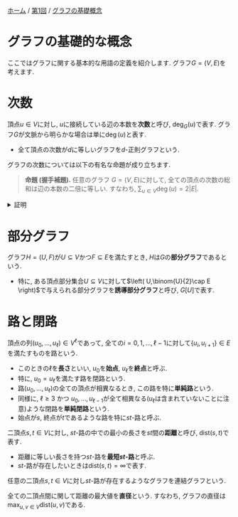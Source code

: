 [ホーム](../readme.md) / [第1回](./第1回.md) / [グラフの基礎概念](./グラフの基礎的な概念.md)
# グラフの基礎的な概念

ここではグラフに関する基本的な用語の定義を紹介します.
グラフ$G=(V,E)$を考えます.

# 次数
頂点$u\in V$に対し, $u$に接続している辺の本数を**次数**と呼び, $\deg_G(u)$で表す. グラフ$G$が文脈から明らかな場合は単に$\deg(u)$と表す.
  - 全て頂点の次数が$d$に等しいグラフを$d$-正則グラフという.

グラフの次数については以下の有名な命題が成り立ちます.
> **命題 (握手補題).**
> 任意のグラフ $G=(V,E)$に対して, 全ての頂点の次数の総和は辺の本数の二倍に等しい. すなわち, $\sum_{u\in V}\deg(u) = 2|E|$.

<details>
  <summary style="display: list-item">証明</summary>

  各頂点に対して, その頂点に接続する辺の本数(すなわち次数)を考える.
  このとき, 各辺$e=\left\{ u,v \right\}$はそれぞれ$u$と$v$における数え上げでカウントされるため, ちょうど二回カウントされる.
  よって, 次数の総和は辺の本数の二倍に等しい.
</details>

# 部分グラフ

グラフ$H=(U,F)$が$U\subseteq V$かつ$F\subseteq E$を満たすとき, $H$は$G$の**部分グラフ**であるという.
  - 特に, ある頂点部分集合$U\subseteq V$に対して$\left( U,\binom{U}{2}\cap E \right)$で与えられる部分グラフを**誘導部分グラフ**と呼び, $G[U]$で表す.

# 路と閉路

頂点の列$(u_0,\dots,u_\ell) \in V^\ell$であって, 全ての$i=0,1,\dots,\ell-1$に対して$\left\{ u_i,u_{i+1} \right\}\in E$を満たすものを路という.
  - このときの$\ell$を**長さ**といい, $u_0$を**始点**, $u_\ell$を**終点**と呼ぶ.
  - 特に, $u_0 = u_\ell$を満たす路を閉路という.
  - 路$(u_0,\dots,u_\ell)$の全ての頂点が相異なるとき, この路を特に**単純路**という.
  - 同様に, $\ell\ge 3$ かつ $u_0,\dots,u_{\ell-1}$が全て相異なる($u_\ell$は含まれていないことに注意)ような閉路を**単純閉路**という.
  - 始点が$s$, 終点が$t$であるような路を特に$st$-路と呼ぶ.

二頂点$s,t\in V$に対し, $st$-路の中での最小の長さを$st$間の**距離**と呼び, $\mathrm{dist}(s,t)$で表す.
  - 距離に等しい長さを持つ$st$-路を**最短$st$-路**と呼ぶ.
  - $st$-路が存在したいときは$\mathrm{dist}(s,t)=\infty$で表す.


任意の二頂点$s,t\in V$に対し$st$-路が存在するようなグラフを連結グラフという.

全ての二頂点間に関して距離の最大値を**直径**という. すなわち, グラフの直径は$\max_{u,v\in V}\mathrm{dist}(u,v)$である.


